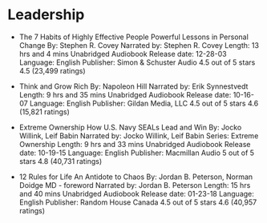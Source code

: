 # Leadership

- The 7 Habits of Highly Effective People
Powerful Lessons in Personal Change
By: Stephen R. Covey
Narrated by: Stephen R. Covey
Length: 13 hrs and 4 mins
Unabridged Audiobook
Release date: 12-28-03
Language: English
Publisher: Simon & Schuster Audio
     4.5 out of 5 stars 4.5 (23,499 ratings)

- Think and Grow Rich
By: Napoleon Hill
Narrated by: Erik Synnestvedt
Length: 9 hrs and 35 mins
Unabridged Audiobook
Release date: 10-16-07
Language: English
Publisher: Gildan Media, LLC
     4.5 out of 5 stars 4.6 (15,821 ratings)

- Extreme Ownership
How U.S. Navy SEALs Lead and Win
By: Jocko Willink, Leif Babin
Narrated by: Jocko Willink, Leif Babin
Series: Extreme Ownership
Length: 9 hrs and 33 mins
Unabridged Audiobook
Release date: 10-19-15
Language: English
Publisher: Macmillan Audio
     5 out of 5 stars 4.8 (40,731 ratings)

- 12 Rules for Life
An Antidote to Chaos
By: Jordan B. Peterson, Norman Doidge MD - foreword
Narrated by: Jordan B. Peterson
Length: 15 hrs and 40 mins
Unabridged Audiobook
Release date: 01-23-18
Language: English
Publisher: Random House Canada
     4.5 out of 5 stars 4.6 (40,957 ratings)